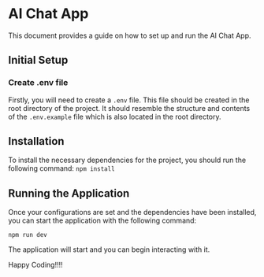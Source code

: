 # AI Chat App

This document provides a guide on how to set up and run the AI Chat App.

## Initial Setup

### Create .env file

Firstly, you will need to create a `.env` file. This file should be created in the root directory of the project. It should resemble the structure and contents of the `.env.example` file which is also located in the root directory.

## Installation

To install the necessary dependencies for the project, you should run the following command:
`npm install`


## Running the Application

Once your configurations are set and the dependencies have been installed, you can start the application with the following command:

`npm run dev`

The application will start and you can begin interacting with it.

Happy Coding!!!!
